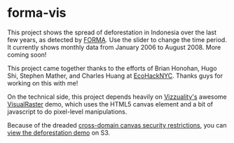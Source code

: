 forma-vis
===================

This project shows the spread of deforestation in Indonesia over the last few years, as detected by [FORMA](http://www.cgdev.org/forma). Use the slider to change the time period. It currently shows monthly data from January 2006 to August 2008. More coming soon!

This project came together thanks to the efforts of Brian Honohan, Hugo Shi, Stephen Mather, and Charles Huang at <a href="http://www.EcoHackNYC.org">EcoHackNYC</a>. Thanks guys for working on this with me!

On the technical side, this project depends heavily on <a href="http://www.vizzuality.com">Vizzuality's</a> awesome <a href="https://github.com/Vizzuality/visualraster">VisualRaster</a> demo, which uses the HTML5 canvas element and a bit of javascript to do pixel-level manipulations. 

Because of the dreaded <a href="http://dira.ro/2011/10/17/heroku-s3-canvas-and-the-security-error-of-doom">cross-domain canvas security restrictions</a>, you can <a href="http://forma-vis.s3-website-us-east-1.amazonaws.com">view the deforestation demo</a> on S3.